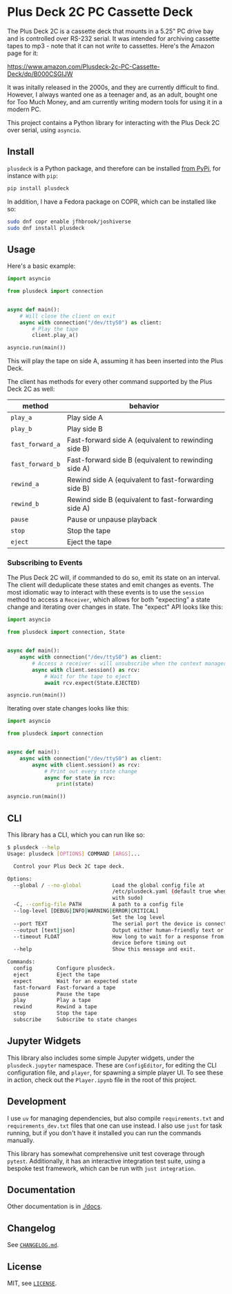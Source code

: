 # Plus Deck 2C PC Cassette Deck

The Plus Deck 2C is a cassette deck that mounts in a 5.25" PC drive bay and is controlled over RS-232 serial. It was intended for archiving cassette tapes to mp3 - note that it can not *write* to cassettes. Here's the Amazon page for it:

<https://www.amazon.com/Plusdeck-2c-PC-Cassette-Deck/dp/B000CSGIJW>

It was initally released in the 2000s, and they are currently difficult to find. However, I always wanted one as a teenager and, as an adult, bought one for Too Much Money, and am currently writing modern tools for using it in a modern PC.

This project contains a Python library for interacting with the Plus Deck 2C
over serial, using `asyncio`.

## Install

`plusdeck` is a Python package, and therefore can be installed [from PyPi](https://pypi.org/project/plusdeck/), for instance with `pip`:

```sh
pip install plusdeck
```

In addition, I have a Fedora package on COPR, which can be installed like so:

```sh
sudo dnf copr enable jfhbrook/joshiverse
sudo dnf install plusdeck
```

## Usage

Here's a basic example:

```py
import asyncio

from plusdeck import connection


async def main():
    # Will close the client on exit
    async with connection("/dev/ttyS0") as client:
        # Play the tape
        client.play_a()

asyncio.run(main())
```

This will play the tape on side A, assuming it has been inserted into the Plus Deck.

The client has methods for every other command supported by the Plus Deck 2C as well:

| method           | behavior                                             |
|------------------|------------------------------------------------------|
| `play_a`         | Play side A                                          |
| `play_b`         | Play side B                                          |
| `fast_forward_a` | Fast-forward side A (equivalent to rewinding side B) |
| `fast_forward_b` | Fast-forward side B (equivalent to rewinding side A) |
| `rewind_a`       | Rewind side A (equivalent to fast-forwarding side B) |
| `rewind_b`       | Rewind side B (equivalent to fast-forwarding side A) |
| `pause`          | Pause or unpause playback                            |
| `stop`           | Stop the tape                                        |
| `eject`          | Eject the tape                                       |

### Subscribing to Events

The Plus Deck 2C will, if commanded to do so, emit its state on an interval. The client will deduplicate these states and emit changes as events. The most idiomatic way to interact with these events is to use the `session` method to access a `Receiver`, which allows for both "expecting" a state change and iterating over changes in state. The "expect" API looks like this:

```py
import asyncio

from plusdeck import connection, State


async def main():
    async with connection("/dev/ttyS0") as client:
        # Access a receiver - will unsubscribe when the context manager exits
        async with client.session() as rcv:
            # Wait for the tape to eject
            await rcv.expect(State.EJECTED)

asyncio.run(main())
```

Iterating over state changes looks like this:

```py
import asyncio

from plusdeck import connection


async def main():
    async with connection("/dev/ttyS0") as client:
        async with client.session() as rcv:
            # Print out every state change
            async for state in rcv:
                print(state)

asyncio.run(main())
```

## CLI

This library has a CLI, which you can run like so:

```sh
$ plusdeck --help
Usage: plusdeck [OPTIONS] COMMAND [ARGS]...

  Control your Plus Deck 2C tape deck.

Options:
  --global / --no-global          Load the global config file at
                                  /etc/plusdeck.yaml (default true when called
                                  with sudo)
  -C, --config-file PATH          A path to a config file
  --log-level [DEBUG|INFO|WARNING|ERROR|CRITICAL]
                                  Set the log level
  --port TEXT                     The serial port the device is connected to
  --output [text|json]            Output either human-friendly text or JSON
  --timeout FLOAT                 How long to wait for a response from the
                                  device before timing out
  --help                          Show this message and exit.

Commands:
  config        Configure plusdeck.
  eject         Eject the tape
  expect        Wait for an expected state
  fast-forward  Fast-forward a tape
  pause         Pause the tape
  play          Play a tape
  rewind        Rewind a tape
  stop          Stop the tape
  subscribe     Subscribe to state changes
```

## Jupyter Widgets

This library also includes some simple Jupyter widgets, under the `plusdeck.jupyter` namespace. These are `ConfigEditor`, for editing the CLI configuration file, and `player`, for spawning a simple player UI. To see these in action, check out the `Player.ipynb` file in the root of this project.

## Development

I use `uv` for managing dependencies, but also compile `requirements.txt` and `requirements_dev.txt` files that one can use instead. I also use `just` for task running, but if you don't have it installed you can run the commands manually.

This library has somewhat comprehensive unit test coverage through `pytest`. Additionally, it has an interactive integration test suite, using a bespoke test framework, which can be run with `just integration`.

## Documentation

Other documentation is in [./docs](./docs).

## Changelog

See [`CHANGELOG.md`](./CHANGELOG.md).

## License

MIT, see [`LICENSE`](./LICENSE).
